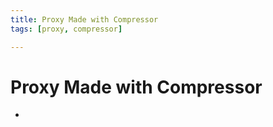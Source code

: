 ```yaml
---
title: Proxy Made with Compressor
tags: [proxy, compressor]

---
```


# Proxy Made with Compressor
* 